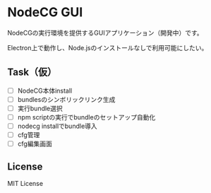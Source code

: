 # NodeCG GUI

NodeCGの実行環境を提供するGUIアプリケーション（開発中）です。

Electron上で動作し、Node.jsのインストールなしで利用可能にしたい。

## Task（仮）

- [ ] NodeCG本体install
- [ ] bundlesのシンボリックリンク生成
- [ ] 実行bundle選択
- [ ] npm scriptの実行でbundleのセットアップ自動化
- [ ] nodecg installでbundle導入
- [ ] cfg管理
- [ ] cfg編集画面

## License

MIT License